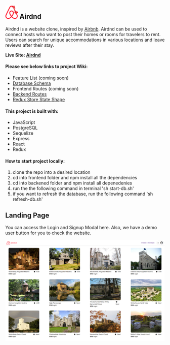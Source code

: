 ## ![airdnd-logo] Airdnd 

[airdnd-logo]: /backend/assets/air-dnd-logo.png

Airdnd is a website clone, inspired by [Airbnb](https://www.airbnb.com/). Airdnd can be used to connect hosts who want to post their homes or rooms for travelers to rent. Users can search for unique accommodations in various locations and leave reviews after their stay.

**Live Site: [Airdnd](https://air-dnd-la4z.onrender.com/)**

#### Please see below links to project Wiki:
* Feature List (coming soon)
* [Database Schema](https://github.com/dorianinc/01-AirBnB/wiki/Database-Schema)
* Frontend Routes (coming soon)
* [Backend Routes](https://github.com/dorianinc/01-AirBnB/wiki/Back-End-Routes)
* [Redux Store State Shape](https://github.com/dorianinc/01-AirBnB/wiki/Redux-Store-Shape)

#### This project is built with:
* JavaScript
* PostgreSQL
* Sequelize
* Express
* React
* Redux

#### How to start project locally:
1. clone the repo into a desired location
2. cd into frontend folder and npm install all the dependencies
3. cd into backened folder and npm install all depenedenies
4. run the the following command in terminal 'sh start-db.sh'
5. if you want to refresh the database, run the following command 'sh refresh-db.sh'

## Landing Page
You can access the Login and Signup Modal here. Also, we have a demo user button for you to check the website.

![homepage] 

[homepage]: /backend/assets/frontend.png
